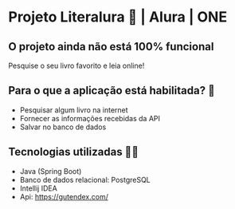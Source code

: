 # Projeto Literalura 📖 | Alura | ONE

## O projeto ainda não está 100% funcional

Pesquise o seu livro favorito e leia online!

## Para o que a aplicação está habilitada? 🤔

- Pesquisar algum livro na internet
- Fornecer as informações recebidas da API 
- Salvar no banco de dados

## Tecnologias utilizadas 👩‍💻
- Java (Spring Boot)
- Banco de dados relacional: PostgreSQL
- Intellij IDEA
- Api: https://gutendex.com/
